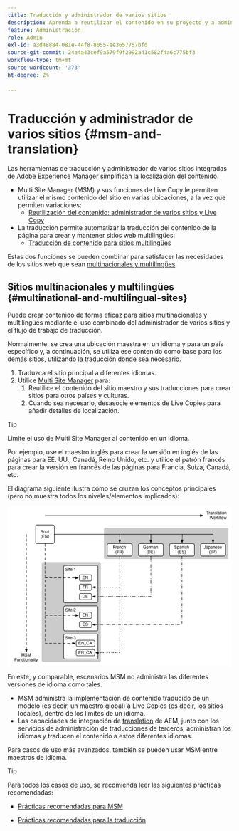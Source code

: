 ```yaml
---
title: Traducción y administrador de varios sitios
description: Aprenda a reutilizar el contenido en su proyecto y a administrar sitios web multilingües en AEM.
feature: Administración
role: Admin
exl-id: a3d48884-081e-44f8-8055-ee3657757bfd
source-git-commit: 24a4a43cef9a579f9f2992a41c582f4a6c775bf3
workflow-type: tm+mt
source-wordcount: '373'
ht-degree: 2%

---
```


# Traducción y administrador de varios sitios {#msm-and-translation}

Las herramientas de traducción y administrador de varios sitios integradas de Adobe Experience Manager simplifican la localización del contenido.

* Multi Site Manager (MSM) y sus funciones de Live Copy le permiten utilizar el mismo contenido del sitio en varias ubicaciones, a la vez que permiten variaciones:
   * [Reutilización del contenido: administrador de varios sitios y Live Copy](msm/overview.md)
* La traducción permite automatizar la traducción del contenido de la página para crear y mantener sitios web multilingües:
   * [Traducción de contenido para sitios multilingües](translation/overview.md)

Estas dos funciones se pueden combinar para satisfacer las necesidades de los sitios web que sean [multinacionales y multilingües](#multinational-and-multilingual-sites).

## Sitios multinacionales y multilingües {#multinational-and-multilingual-sites}

Puede crear contenido de forma eficaz para sitios multinacionales y multilingües mediante el uso combinado del administrador de varios sitios y el flujo de trabajo de traducción.

Normalmente, se crea una ubicación maestra en un idioma y para un país específico y, a continuación, se utiliza ese contenido como base para los demás sitios, utilizando la traducción donde sea necesario.

1. [](translation/overview.md) Traduzca el sitio principal a diferentes idiomas.
1. Utilice [Multi Site Manager](msm/overview.md) para:
   1. Reutilice el contenido del sitio maestro y sus traducciones para crear sitios para otros países y culturas.
   1. Cuando sea necesario, desasocie elementos de Live Copies para añadir detalles de localización.

>[!TIP]
>
>Limite el uso de Multi Site Manager al contenido en un idioma.
>
>Por ejemplo, use el maestro inglés para crear la versión en inglés de las páginas para EE. UU., Canadá, Reino Unido, etc. y utilice el patrón francés para crear la versión en francés de las páginas para Francia, Suiza, Canadá, etc.

El diagrama siguiente ilustra cómo se cruzan los conceptos principales (pero no muestra todos los niveles/elementos implicados):

![Información general sobre la localización](assets/localization-overview.png)

En este, y comparable, escenarios MSM no administra las diferentes versiones de idioma como tales.

* [](msm/overview.md) MSM administra la implementación de contenido traducido de un modelo (es decir, un maestro global) a Live Copies (es decir, los sitios locales), dentro de los límites de un idioma.
* Las capacidades de integración de [translation](translation/overview.md) de AEM, junto con los servicios de administración de traducciones de terceros, administran los idiomas y traducen el contenido a estos diferentes idiomas.

Para casos de uso más avanzados, también se pueden usar MSM entre maestros de idioma.

>[!TIP]
>
>Para todos los casos de uso, se recomienda leer las siguientes prácticas recomendadas:
>
>* [Prácticas recomendadas para MSM](msm/best-practices.md)
* [Prácticas recomendadas para la traducción](translation/best-practices.md)

